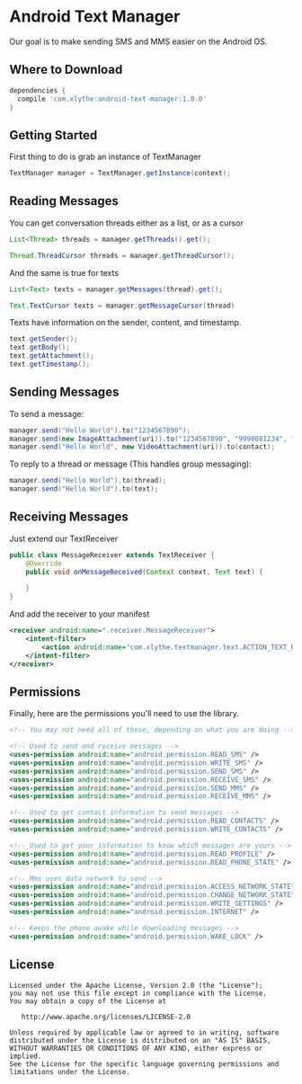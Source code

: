 Android Text Manager
====================

Our goal is to make sending SMS and MMS easier on the Android OS.


Where to Download
-----------------
```groovy
dependencies {
  compile 'com.xlythe:android-text-manager:1.0.0'
}
```

Getting Started
---------------
First thing to do is grab an instance of TextManager
```java
TextManager manager = TextManager.getInstance(context);
```

Reading Messages
----------------
You can get conversation threads either as a list, or as a cursor
```java
List<Thread> threads = manager.getThreads().get();
```
```java
Thread.ThreadCursor threads = manager.getThreadCursor();
```

And the same is true for texts
```java
List<Text> texts = manager.getMessages(thread).get();
```
```java
Text.TextCursor texts = manager.getMessageCursor(thread)
```

Texts have information on the sender, content, and timestamp.
```java
text.getSender();
text.getBody();
text.getAttachment();
text.getTimestamp();
```

Sending Messages
----------------
To send a message:
```java
manager.send("Hello World").to("1234567890");
manager.send(new ImageAttachment(uri)).to("1234567890", "9998881234", "1112223456"...);
manager.send("Hello World", new VideoAttachment(uri)).to(contact);
```

To reply to a thread or message (This handles group messaging):
```java
manager.send("Hello World").to(thread);
manager.send("Hello World").to(text);
```

Receiving Messages
------------------
Just extend our TextReceiver
```java
public class MessageReceiver extends TextReceiver {
    @Override
    public void onMessageReceived(Context context, Text text) {
    
    }
}
```
And add the receiver to your manifest
```xml
<receiver android:name=".receiver.MessageReceiver">
    <intent-filter>
        <action android:name="com.xlythe.textmanager.text.ACTION_TEXT_RECEIVED" />
    </intent-filter>
</receiver>
```

Permissions
-----------
Finally, here are the permissions you'll need to use the library.
```xml
<!-- You may not need all of these, depending on what you are doing -->

<!-- Used to send and receive messages -->
<uses-permission android:name="android.permission.READ_SMS" />
<uses-permission android:name="android.permission.WRITE_SMS" />
<uses-permission android:name="android.permission.SEND_SMS" />
<uses-permission android:name="android.permission.RECEIVE_SMS" />
<uses-permission android:name="android.permission.SEND_MMS" />
<uses-permission android:name="android.permission.RECEIVE_MMS" />

<!-- Used to get contact information to send messages -->
<uses-permission android:name="android.permission.READ_CONTACTS" />
<uses-permission android:name="android.permission.WRITE_CONTACTS" />

<!-- Used to get your information to know which messages are yours -->
<uses-permission android:name="android.permission.READ_PROFILE" />
<uses-permission android:name="android.permission.READ_PHONE_STATE" />

<!-- Mms uses data network to send -->
<uses-permission android:name="android.permission.ACCESS_NETWORK_STATE" />
<uses-permission android:name="android.permission.CHANGE_NETWORK_STATE" />
<uses-permission android:name="android.permission.WRITE_SETTINGS" />
<uses-permission android:name="android.permission.INTERNET" />

<!-- Keeps the phone awake while downloading messages -->
<uses-permission android:name="android.permission.WAKE_LOCK" />
```

License
-------

    Licensed under the Apache License, Version 2.0 (the "License");
    you may not use this file except in compliance with the License.
    You may obtain a copy of the License at

       http://www.apache.org/licenses/LICENSE-2.0

    Unless required by applicable law or agreed to in writing, software
    distributed under the License is distributed on an "AS IS" BASIS,
    WITHOUT WARRANTIES OR CONDITIONS OF ANY KIND, either express or implied.
    See the License for the specific language governing permissions and
    limitations under the License.
